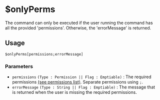 # $onlyPerms
The command can only be executed if the user running the command has all the provided 'permissions'. Otherwise, the 'errorMessage' is returned.

## Usage
```
$onlyPerms[permissions;errorMessage]
```

### Parameters 
- `permissions` `(Type : Permission || Flag : Emptiable)` : The required permissions [(see permissions list)](../resources/permissions.md). Separate permissions using `;`.
- `errorMessage` `(Type : String || Flag : Emptiable)` : The message that is returned when the user is missing the required permissions.
